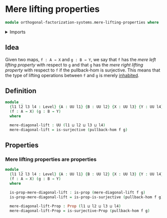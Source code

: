 # Mere lifting properties

```agda
module orthogonal-factorization-systems.mere-lifting-properties where
```

<details><summary>Imports</summary>
```agda
open import foundation.propositions
open import foundation.surjective-maps
open import foundation.universe-levels
open import orthogonal-factorization-systems.lifting-operations
open import orthogonal-factorization-systems.pullback-hom
```
</details>

## Idea

Given two maps, `f : A → X` and `g : B → Y`, we say that `f` has the _mere left lifting property_ with respect to `g` and that `g` has the _mere right lifting property_ with respect to `f` if the pullback-hom is surjective. This means that the type of lifting operations between `f` and `g` is merely [inhabited](foundation.inhabited-types.md).

## Definition

```agda
module _
  {l1 l2 l3 l4 : Level} {A : UU l1} {B : UU l2} {X : UU l3} {Y : UU l4}
  (f : A → X) (g : B → Y)
  where

  mere-diagonal-lift : UU (l1 ⊔ l2 ⊔ l3 ⊔ l4)
  mere-diagonal-lift = is-surjective (pullback-hom f g)
```

## Properties

### Mere lifting properties are properties

```agda
module _
  {l1 l2 l3 l4 : Level} {A : UU l1} {B : UU l2} {X : UU l3} {Y : UU l4}
  (f : A → X) (g : B → Y)
  where

  is-prop-mere-diagonal-lift : is-prop (mere-diagonal-lift f g)
  is-prop-mere-diagonal-lift = is-prop-is-surjective (pullback-hom f g)

  mere-diagonal-lift-Prop : Prop (l1 ⊔ l2 ⊔ l3 ⊔ l4)
  mere-diagonal-lift-Prop = is-surjective-Prop (pullback-hom f g)
```
